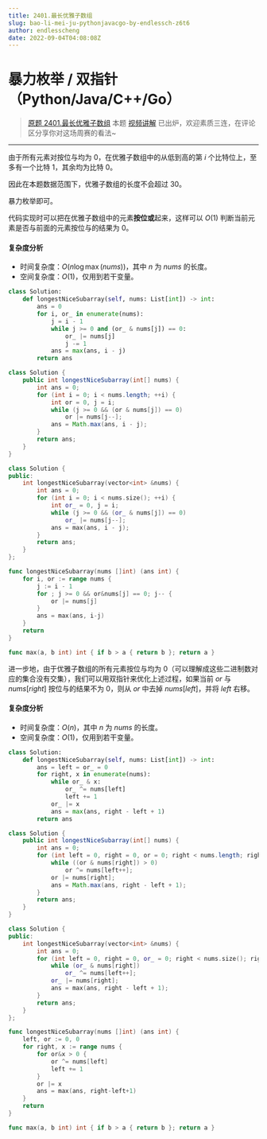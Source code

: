 ```yaml
---
title: 2401.最长优雅子数组
slug: bao-li-mei-ju-pythonjavacgo-by-endlessch-z6t6
author: endlesscheng
date: 2022-09-04T04:08:08Z
---
```

# 暴力枚举 / 双指针（Python/Java/C++/Go）
 
> [原题 2401.最长优雅子数组](https://leetcode.cn/problems/longest-nice-subarray)
本题 [视频讲解](https://www.bilibili.com/video/BV1Dt4y1j7qh) 已出炉，欢迎素质三连，在评论区分享你对这场周赛的看法~
 
---

由于所有元素对按位与均为 $0$，在优雅子数组中的从低到高的第 $i$ 个比特位上，至多有一个比特 $1$，其余均为比特 $0$。

因此在本题数据范围下，优雅子数组的长度不会超过 30。

暴力枚举即可。

代码实现时可以把在优雅子数组中的元素**按位或**起来，这样可以 $O(1)$ 判断当前元素是否与前面的元素按位与的结果为 $0$。

#### 复杂度分析

- 时间复杂度：$O(n\log\max(\textit{nums}))$，其中 $n$ 为 $\textit{nums}$ 的长度。
- 空间复杂度：$O(1)$，仅用到若干变量。

```py [sol1-Python3]
class Solution:
    def longestNiceSubarray(self, nums: List[int]) -> int:
        ans = 0
        for i, or_ in enumerate(nums):
            j = i - 1
            while j >= 0 and (or_ & nums[j]) == 0:
                or_ |= nums[j]
                j -= 1
            ans = max(ans, i - j)
        return ans
```

```java [sol1-Java]
class Solution {
    public int longestNiceSubarray(int[] nums) {
        int ans = 0;
        for (int i = 0; i < nums.length; ++i) {
            int or = 0, j = i;
            while (j >= 0 && (or & nums[j]) == 0)
                or |= nums[j--];
            ans = Math.max(ans, i - j);
        }
        return ans;
    }
}
```

```cpp [sol1-C++]
class Solution {
public:
    int longestNiceSubarray(vector<int> &nums) {
        int ans = 0;
        for (int i = 0; i < nums.size(); ++i) {
            int or_ = 0, j = i;
            while (j >= 0 && (or_ & nums[j]) == 0)
                or_ |= nums[j--];
            ans = max(ans, i - j);
        }
        return ans;
    }
};
```

```go [sol1-Go]
func longestNiceSubarray(nums []int) (ans int) {
	for i, or := range nums {
		j := i - 1
		for ; j >= 0 && or&nums[j] == 0; j-- {
			or |= nums[j]
		}
		ans = max(ans, i-j)
	}
	return
}

func max(a, b int) int { if b > a { return b }; return a }
```

进一步地，由于优雅子数组的所有元素按位与均为 $0$（可以理解成这些二进制数对应的集合没有交集），我们可以用双指针来优化上述过程，如果当前 $\textit{or}$ 与 $\textit{nums}[\textit{right}]$ 按位与的结果不为 $0$，则从 $\textit{or}$ 中去掉 $\textit{nums}[\textit{left}]$，并将 $\textit{left}$ 右移。

#### 复杂度分析

- 时间复杂度：$O(n)$，其中 $n$ 为 $\textit{nums}$ 的长度。
- 空间复杂度：$O(1)$，仅用到若干变量。

```py [sol2-Python3]
class Solution:
    def longestNiceSubarray(self, nums: List[int]) -> int:
        ans = left = or_ = 0
        for right, x in enumerate(nums):
            while or_ & x:
                or_ ^= nums[left]
                left += 1
            or_ |= x
            ans = max(ans, right - left + 1)
        return ans
```

```java [sol2-Java]
class Solution {
    public int longestNiceSubarray(int[] nums) {
        int ans = 0;
        for (int left = 0, right = 0, or = 0; right < nums.length; right++) {
            while ((or & nums[right]) > 0)
                or ^= nums[left++];
            or |= nums[right];
            ans = Math.max(ans, right - left + 1);
        }
        return ans;
    }
}
```

```cpp [sol2-C++]
class Solution {
public:
    int longestNiceSubarray(vector<int> &nums) {
        int ans = 0;
        for (int left = 0, right = 0, or_ = 0; right < nums.size(); right++) {
            while (or_ & nums[right])
                or_ ^= nums[left++];
            or_ |= nums[right];
            ans = max(ans, right - left + 1);
        }
        return ans;
    }
};
```

```go [sol2-Go]
func longestNiceSubarray(nums []int) (ans int) {
	left, or := 0, 0
	for right, x := range nums {
		for or&x > 0 {
			or ^= nums[left]
			left += 1
		}
		or |= x
		ans = max(ans, right-left+1)
	}
	return
}

func max(a, b int) int { if b > a { return b }; return a }
```

